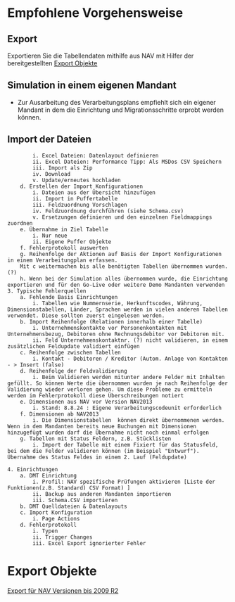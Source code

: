 # Empfohlene Vorgehensweise
        
## Export
Exportieren Sie die Tabellendaten mithilfe aus NAV mit Hilfer der  bereitgestellten [Export Objekte](#Export-Objekte)
## Simulation in einem eigenen Mandant
- Zur Ausarbeitung des Verarbeitungsplans empfiehlt sich ein eigener Mandant in dem die Einrichtung und Migrationsschritte erprobt werden können. 
## Import der Dateien
            i. Excel Dateien: Datenlayout definieren
            ii. Excel Dateien: Performance Tipp: Als MSDos CSV Speichern
            iii. Import als Zip
            iv. Download
            v. Update/erneutes hochladen
        d. Erstellen der Import Konfigurationen
            i. Dateien aus der Übersicht hinzufügen
            ii. Import in Puffertabelle
            iii. Feldzuordnung Vorschlagen
            iv. Feldzuordnung durchführen (siehe Schema.csv)
            v. Ersetzungen definieren und den einzelnen Fieldmappings zuordnen
        e. Übernahme in Ziel Tabelle
            i. Nur neue
            ii. Eigene Puffer Objekte
        f. Fehlerprotokoll auswerten
        g. Reihenfolge der Aktionen auf Basis der Import Konfigurationen in einem Verarbeitungplan erfassen.
        Mit c weitermachen bis alle benötigten Tabellen übernommen wurden. (?) 
        h. Wenn bei der Simulation alles übernommen wurde, die Einrichtung exportieren und für den Go-Live oder weitere Demo Mandanten verwenden
    3. Typische Fehlerquellen
        a. Fehlende Basis Einrichtungen
            i. Tabellen wie Nummernserie, Herkunftscodes, Währung, Dimensionstabellen, Länder, Sprachen werden in vielen anderen Tabellen verwendet. Diese sollten zuerst eingelesen werden. 
        b. Import Reihenfolge (Relationen innerhalb einer Tabelle) 
            i. Unternehmenskontakte vor Personenkontakten mit Unternehmensbezug, Debitoren ohne Rechnungsdebitor vor Debitoren mit. 
            ii. Feld Unternehmenskontaktnr. (?) nicht validieren, in einem zusätzlichen Feldupdate validiert einfügen
        c. Reihenfolge zwischen Tabellen
            i. Kontakt - Debitoren / Kreditor (Autom. Anlage von Kontakten - > Insert (false)
        d. Reihenfolge der Feldvalidierung
            i. Beim Validieren werden mitunter andere Felder mit Inhalten gefüllt. So können Werte die übernommen wurden je nach Reihenfolge der Validierung wieder verloren gehen. Um diese Probleme zu ermitteln werden im Fehlerprotokoll diese Überschreibungen notiert
        e. Dimensionen aus NAV vor Version NAV2013
            i. Stand: 8.8.24 : Eigene Verarbeitungscodeunit erforderlich
        f. Dimensionen ab NAV2013
            i. Die Dimensionstabellen  können direkt übernommenen werden. Wenn in dem Mandanten bereits neue Buchungen mit Dimensionen hinzugefügt wurden darf die Übernahme nicht noch einmal erfolgen
        g. Tabellen mit Status Feldern, z.B. Stücklisten
            i. Import der Tabelle mit einem Fixiert für das Statusfeld, bei dem die Felder validieren können (im Beispiel "Entwurf"). Übernahme des Status Feldes in einem 2. Lauf (Feldupdate) 
            
    4. Einrichtungen
        a. DMT Einrichtung
            i. Profil: NAV spezifische Prüfungen aktivieren [Liste der Funktionen(z.B. Standard) CSV Format) ]
            ii. Backup aus anderen Mandanten importieren
            iii. Schema.CSV importieren
        b. DMT Quelldateien & Datenlayouts
        c. Import Konfiguration
            i. Page Actions
        d. Fehlerprotokoll
            i. Typen
            ii. Trigger Changes
            iii. Excel Export ignorierter Fehler

# Export Objekte
[Export für NAV Versionen bis 2009 R2](images/DMT_ExportObjects_NAVClassic.png)
